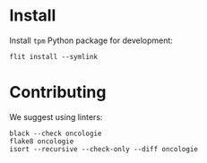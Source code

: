 # Install

Install `tpm` Python package for development:

```
flit install --symlink
```

# Contributing

We suggest using linters:

```
black --check oncologie
flake8 oncologie
isort --recursive --check-only --diff oncologie
```
